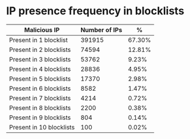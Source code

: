 # IP presence frequency in blocklists
| Malicious IP | Number of IPs | % |
|----|----|----|
| Present in 1 blocklist | 391915 | 67.30% |
| Present in 2 blocklists | 74594 | 12.81% |
| Present in 3 blocklists | 53762 | 9.23% |
| Present in 4 blocklists | 28836 | 4.95% |
| Present in 5 blocklists | 17370 | 2.98% |
| Present in 6 blocklists | 8582 | 1.47% |
| Present in 7 blocklists | 4214 | 0.72% |
| Present in 8 blocklists | 2200 | 0.38% |
| Present in 9 blocklists | 804 | 0.14% |
| Present in 10 blocklists | 100 | 0.02% |
